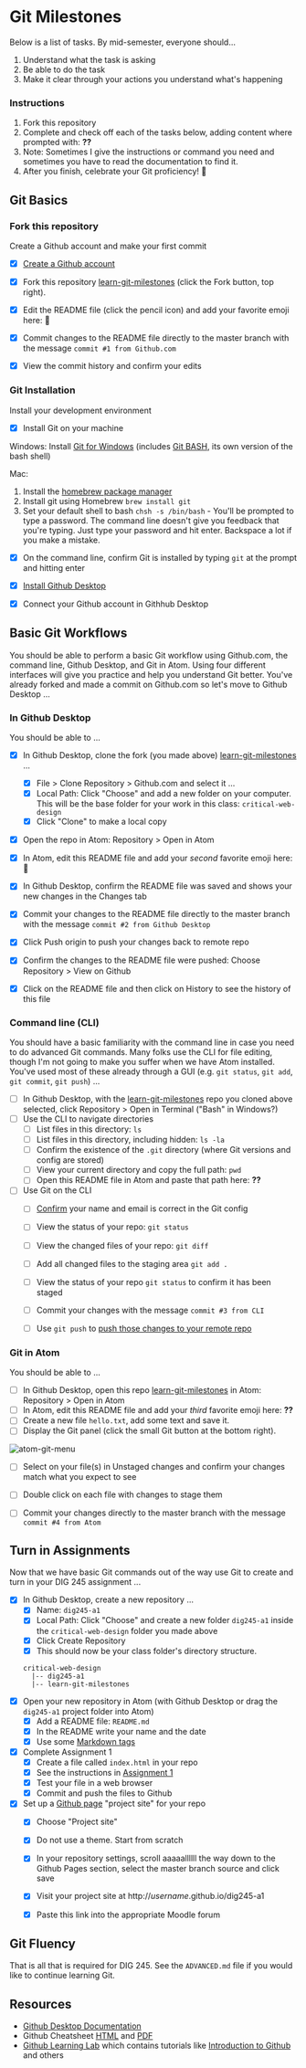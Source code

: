 # Git Milestones

Below is a list of tasks. By mid-semester, everyone should...

1. Understand what the task is asking
1. Be able to do the task
1. Make it clear through your actions you understand what's happening


### Instructions

1. Fork this repository
1. Complete and check off each of the tasks below, adding content where prompted with: **??**
1. Note: Sometimes I give the instructions or command you need and sometimes you have to read the documentation to find it.
1. After you finish, celebrate your Git proficiency! 🙌  


## Git Basics


### Fork this repository
Create a Github account and make your first commit

- [X] [Create a Github account](https://github.com/join)
- [X] Fork this repository [learn-git-milestones](https://github.com/omundy/learn-git-milestones) (click the Fork button, top right).
- [X] Edit the README file (click the pencil icon) and add your favorite emoji here: **🤩**
- [X] Commit changes to the README file directly to the master branch with the message `commit #1 from Github.com`
- [X] View the commit history and confirm your edits


### Git Installation
Install your development environment

- [X] Install Git on your machine

Windows: Install [Git for Windows](https://gitforwindows.org/) (includes [Git BASH](https://www.atlassian.com/git/tutorials/git-bash), its own version of the bash shell)

Mac:
1. Install the [homebrew package manager](https://brew.sh/)
1. Install git using Homebrew `brew install git`
1. Set your default shell to bash `chsh -s /bin/bash` - You'll be prompted to type a password. The command line doesn't give you feedback that you're typing. Just type your password and hit enter. Backspace a lot if you make a mistake.

- [X] On the command line, confirm Git is installed by typing `git` at the prompt and hitting enter
- [X] [Install Github Desktop](https://desktop.github.com/)
- [X] Connect your Github account in Githhub Desktop




## Basic Git Workflows
You should be able to perform a basic Git workflow using Github.com, the command line, Github Desktop, and Git in Atom. Using four different interfaces will give you practice and help you understand Git better. You've already forked and made a commit on Github.com so let's move to Github Desktop ...


### In Github Desktop
You should be able to ...

- [X] In Github Desktop, clone the fork (you made above) [learn-git-milestones](https://github.com/omundy/learn-git-milestones) ...
  - [X] File > Clone Repository > Github.com and select it ...
  - [X] Local Path: Click "Choose" and add a new folder on your computer. This will be the base folder for your work in this class: `critical-web-design`
  - [X] Click "Clone" to make a local copy
- [X] Open the repo in Atom: Repository > Open in Atom  
- [X] In Atom, edit this README file and add your *second* favorite emoji here: **🤪**
- [X] In Github Desktop, confirm the README file was saved and shows your new changes in the Changes tab
- [X] Commit your changes to the README file directly to the master branch with the message `commit #2 from Github Desktop`
- [X] Click Push origin to push your changes back to remote repo  
- [X] Confirm the changes to the README file were pushed: Choose Repository > View on Github
- [X] Click on the README file and then click on History to see the history of this file


### Command line (CLI)
You should have a basic familiarity with the command line in case you need to do advanced Git commands. Many folks use the CLI for file editing, though I'm not going to make you suffer when we have Atom installed. You've used most of these already through a GUI (e.g. `git status`, `git add`, `git commit`, `git push`) ...


- [ ] In Github Desktop, with the [learn-git-milestones](https://github.com/omundy/learn-git-milestones) repo you cloned above selected, click Repository > Open in Terminal ("Bash" in Windows?)
- [ ] Use the CLI to navigate directories  
  - [ ] List files in this directory: `ls`
  - [ ] List files in this directory, including hidden: `ls -la`  
  - [ ] Confirm the existence of the `.git` directory (where Git versions and config are stored)
  - [ ] View your current directory and copy the full path: `pwd`
  - [ ] Open this README file in Atom and paste that path here: **??**
- [ ] Use Git on the CLI
  - [ ] [Confirm](https://docs.github.com/en/github/using-git/setting-your-username-in-git) your name and email is correct in the Git config
  - [ ] View the status of your repo: `git status`
  - [ ] View the changed files of your repo: `git diff`
  - [ ] Add all changed files to the staging area `git add .`
  - [ ] View the status of your repo `git status` to confirm it has been staged
  - [ ] Commit your changes with the message `commit #3 from CLI`
  - [ ] Use `git push` to [push those changes to your remote repo](https://docs.github.com/en/github/using-git/pushing-commits-to-a-remote-repository)


### Git in Atom
You should be able to ...

- [ ] In Github Desktop, open this repo [learn-git-milestones](https://github.com/omundy/learn-git-milestones) in Atom: Repository > Open in Atom  
- [ ] In Atom, edit this README file and add your *third* favorite emoji here: **??**
- [ ] Create a new file `hello.txt`, add some text and save it.
- [ ] Display the Git panel (click the small Git button at the bottom right).

![atom-git-menu](img/atom-git-menu.png)

- [ ] Select on your file(s) in Unstaged changes and confirm your changes match what you expect to see
- [ ] Double click on each file with changes to stage them  
- [ ] Commit your changes directly to the master branch with the message `commit #4 from Atom`




## Turn in Assignments
Now that we have basic Git commands out of the way use Git to create and turn in your DIG 245 assignment ...


- [X] In Github Desktop, create a new repository ...
  - [X] Name: `dig245-a1`
  - [X] Local Path: Click "Choose" and create a new folder `dig245-a1` inside the `critical-web-design` folder you made above
  - [X] Click Create Repository
  - [X] This should now be your class folder's directory structure.
  ```
  critical-web-design
    |-- dig245-a1
    |-- learn-git-milestones
  ```
- [X] Open your new repository in Atom (with Github Desktop or drag the `dig245-a1` project folder into Atom)
  - [X] Add a README file: `README.md`
  - [X] In the README write your name and the date
  - [X] Use some [Markdown tags](https://guides.github.com/pdfs/markdown-cheatsheet-online.pdf)
- [X] Complete Assignment 1
  - [X] Create a file called `index.html` in your repo
  - [X] See the instructions in [Assignment 1](https://docs.google.com/document/d/17U_zmzM_eML_qkG0PaOdDRcEk3YEmbiQ1TyNnbAM08k/edit)
  - [X] Test your file in a web browser
  - [X] Commit and push the files to Github
- [X] Set up a [Github page](https://pages.github.com/) "project site" for your repo
  - [X] Choose "Project site"
  - [X] Do not use a theme. Start from scratch
  - [X] In your repository settings, scroll aaaaallllll the way down to the Github Pages section, select the master branch source and click save
  - [X] Visit your project site at http://*username*.github.io/dig245-a1
  - [X] Paste this link into the appropriate Moodle forum


## Git Fluency

That is all that is required for DIG 245. See the `ADVANCED.md` file if you would like to continue learning Git.


## Resources

* [Github Desktop Documentation](https://docs.github.com/en/desktop)
* Github Cheatsheet [HTML](https://github.github.com/training-kit/downloads/github-git-cheat-sheet/) and [PDF](https://github.github.com/training-kit/downloads/github-git-cheat-sheet.pdf)
* [Github Learning Lab](https://lab.github.com/) which contains tutorials like [Introduction to Github](https://lab.github.com/githubtraining/introduction-to-github) and others
